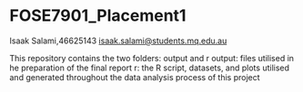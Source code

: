 # FOSE7901_Placement1
Isaak Salami,46625143
isaak.salami@students.mq.edu.au

This repository contains the two folders: output and r
output: files utilised in he preparation of the final report
r: the R script, datasets, and plots utilised and generated throughout the data analysis process of this project